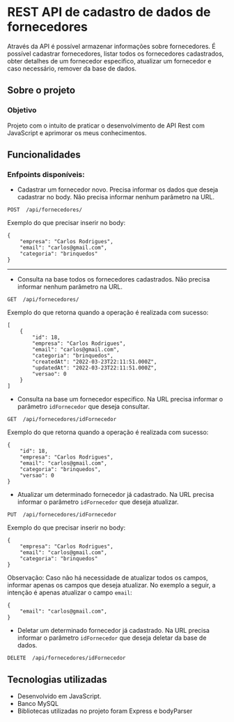 # REST API de cadastro de dados de fornecedores
Através da API é possível armazenar informações sobre fornecedores. É possível cadastrar fornecedores, listar todos os fornecedores cadastrados, obter detalhes de um fornecedor especifico, atualizar um fornecedor e caso necessário, remover da base de dados.

## Sobre o projeto

### Objetivo
Projeto com o intuito de praticar o desenvolvimento de API Rest com JavaScript e aprimorar os meus conhecimentos. 

## Funcionalidades
### Enfpoints disponíveis:

* Cadastrar um fornecedor novo. Precisa informar os dados que deseja cadastrar no body. Não precisa informar nenhum parâmetro na URL.
```
POST  /api/fornecedores/
```
Exemplo do que precisar inserir no body:
```
{
    "empresa": "Carlos Rodrigues",
    "email": "carlos@gmail.com",
    "categoria": "brinquedos"
}
```
---

* Consulta na base todos os fornecedores cadastrados. Não precisa informar nenhum parâmetro na URL.
```
GET  /api/fornecedores/

```
Exemplo do que retorna quando a operação é realizada com sucesso:
```
[
    {
        "id": 18,
        "empresa": "Carlos Rodrigues",
        "email": "carlos@gmail.com",
        "categoria": "brinquedos",
        "createdAt": "2022-03-23T22:11:51.000Z",
        "updatedAt": "2022-03-23T22:11:51.000Z",
        "versao": 0
    }
]
```


* Consulta na base um fornecedor especifico. Na URL precisa informar o parâmetro `idFornecedor` que deseja consultar.
```
GET  /api/fornecedores/idFornecedor
```
Exemplo do que retorna quando a operação é realizada com sucesso:
```
{
    "id": 18,
    "empresa": "Carlos Rodrigues",
    "email": "carlos@gmail.com",
    "categoria": "brinquedos",
    "versao": 0
}
```


* Atualizar um determinado fornecedor já cadastrado. Na URL precisa informar o parâmetro `idFornecedor` que deseja atualizar.
```
PUT  /api/fornecedores/idFornecedor
```
Exemplo do que precisar inserir no body:
```
{
    "empresa": "Carlos Rodrigues",
    "email": "carlos@gmail.com",
    "categoria": "brinquedos"
}
```
Observação: Caso não há necessidade de atualizar todos os campos, informar apenas os campos que deseja atualizar. No exemplo a seguir, a intenção é apenas atualizar o campo `email`:
```
{
    "email": "carlos@gmail.com",
}
```


* Deletar um determinado fornecedor já cadastrado. Na URL precisa informar o parâmetro `idFornecedor` que deseja deletar da base de dados.
```
DELETE  /api/fornecedores/idFornecedor
```


## Tecnologias utilizadas
* Desenvolvido em JavaScript.
* Banco MySQL
* Bibliotecas utilizadas no projeto foram Express e bodyParser